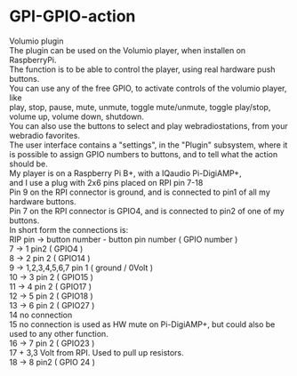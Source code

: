 # GPI-GPIO-action  
Volumio plugin  
The plugin can be used on the Volumio player, when installen on RaspberryPi.  
The function is to be able to control the player, using real hardware push buttons.  
You can use any of the free GPIO, to activate controls of the volumio player, like  
play, stop, pause, mute, unmute, toggle mute/unmute, toggle play/stop, volume up, volume down, shutdown.  
You can also use the buttons to select and play webradiostations, from your webradio favorites.  
The user interface contains a "settings", in the "Plugin" subsystem, where it is possible to assign GPIO numbers to buttons, and to tell what the action should be.  
My player is on a Raspberry Pi B+, with a IQaudio Pi-DigiAMP+,   
and I use a plug with 2x6 pins placed on RPI pin 7-18  
Pin 9 on the RPI connector is ground, and is connected to pin1 of all my hardware buttons.  
Pin 7 on the RPI connector is GPIO4, and is connected to pin2 of one of my buttons.  
In short form the connections is:  
RIP pin -> button number - button pin number ( GPIO number )  
7 -> 1 pin2 ( GPIO4 )  
8 -> 2 pin 2 ( GPIO14 )  
9 -> 1,2,3,4,5,6,7 pin 1 ( ground / 0Volt )  
10 -> 3 pin 2 ( GPIO15 )  
11 -> 4 pin 2 ( GPIO17 )    
12 -> 5 pin 2 ( GPIO18 )  
13 -> 6 pin 2 ( GPIO27 )  
14 no connection  
15 no connection is used as HW mute on Pi-DigiAMP+, but could also be used to any other function.  
16 -> 7 pin 2 ( GPIO23 )  
17 + 3,3 Volt from RPI. Used to pull up resistors.  
18 -> 8 pin2 ( GPIO 24 )  

